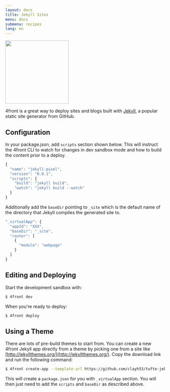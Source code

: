 ```yaml
---
layout: docs
title: Jekyll Sites
menu: docs
submenu: recipes
lang: en
---
```


<img src="https://jekyll.github.io/brand/jekyll-logo-light-solid.png" style="height:200px" />

4front is a great way to deploy sites and blogs built with [Jekyll](http://jekyllrb.com/), a popular static site generator from GitHub.

## Configuration
In your package.json, add `scripts` section shown below. This will instruct the 4front CLI to watch for changes in dev sandbox mode and how to build the content prior to a deploy.

~~~js
{
  "name": "jekyll-pixel",
  "version": "0.0.1",
  "scripts": {
    "build": "jekyll build",
    "watch": "jekyll build --watch"
  }
}
~~~

Additionally add the `baseDir` pointing to `_site` which is the default name of the directory that Jekyll compiles the generated site to.

~~~js
"_virtualApp": {
  "appId": "XXX",
  "baseDir": "_site",
  "router": [
    {
      "module": "webpage"
    }
  ]
}
~~~

## Editing and Deploying
Start the development sandbox with:

~~~sh
$ 4front dev
~~~

When you're ready to deploy:

~~~sh
$ 4front deploy
~~~

## Using a Theme
There are lots of pre-build themes to start from. You can create a new 4front Jekyll app directly from a theme by picking one from a site like [http://jekyllthemes.org/](http://jekyllthemes.org/). Copy the download link and run the following command:

~~~sh
$ 4front create-app --template-url https://github.com/clayh53/tufte-jekyll/archive/master.zip
~~~

This will create a `package.json` for you with `_virtualApp` section. You will then just need to add the `scripts` and `baseDir` as described above.
